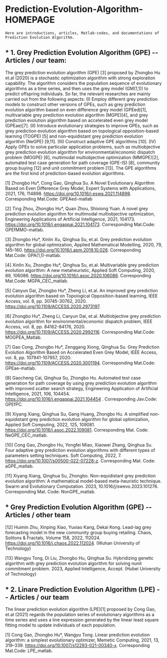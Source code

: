 # Prediction-Evolution-Algorithm-HOMEPAGE 

``Here are introductions, articles, Matlab-codes, and documentations of Prediction Evolution Algorithm.``

## * 1. Grey Prediction Evolution Algorithm (GPE) -- Articles / our team:

The grey prediction evolution algorithm (GPE) [3] proposed by Zhongbo Hu et.al (2020) is a stochastic optimization algorithm with strong exploration capability. The algorithm considers the population sequence of evolutionary algorithms as a time series, and then uses the grey model (GM(1,1)) to predict offspring individuals. So far, the relevant researches are mainly carried out from the following aspects: (I) Employ different grey prediction models to construct other versions of GPEs, such as grey prediction evolution algorithm based on even difference grey model (GPEed)[1], multivariable grey prediction evolution algorithm (MGPE)[4], and grey prediction evolution algorithm based on accelerated even grey model (GPEae)[7]. (II) Introduce evolutionary strategies to improve GPEs, such as grey prediction evolution algorithm based on topological opposition-based learning (TOGPE) [5] and non-equidistant grey prediction evolution algorithm (NeGPE) [9,11]. (III) Construct adaptive GPE algorithms [10]. (IV) Apply GPEs to solve particular application problems, such as multiobjective grey prediction evolution algorithm for environmental/economic dispatch problem (MOGPE) [6],  multimodal multiobjective optimization (MMGPE)[2], automated test case generation for path coverage (GPE-IS) [8], community group buying [12] and unit commitment problem [13]. The GPE algorithms are the first kind of prediction-based evolution algorithms.

[1]	Zhongbo Hu*, Cong Gao, Qinghua Su. A Novel Evolutionary Algorithm Based on Even Difference Grey Model, Expert Systems with Applications, 2021, 176, 114898.
https://doi.org/10.1016/j.eswa.2021.114898. Corresponding Mat.Code: GPEAed-matlab

[2] Ting Zhou, Zhongbo Hu*, Quan Zhou, Shixiong Yuan. A novel grey prediction evolution algorithm for multimodal multiobjective optimization, Engineering Applications of Artificial Intelligence, 2021, 104173. https://doi.org/10.1016/j.engappai.2021.104173. Corresponding Mat.Code: GPEfMMO-matlab.

[3] Zhongbo Hu*, Xinlin Xu, Qinghua Su, et.al. Grey prediction evolution algorithm for global optimization, Applied Mathematical Modelling, 2020, 79, 145–160. https://doi.org/10.1016/j.apm.2019.10.026. Corresponding Mat.Code: GPA(1,1)-matlab.

[4] Xinlin Xu, Zhongbo Hu*, Qinghua Su, et.al. Multivariable grey prediction evolution algorithm: A new metaheuristic, Applied Soft Computing, 2020, 89, 106086. https://doi.org/10.1016/j.asoc.2020.106086. Corresponding Mat.Code: MGPA_CEC_matlab.

[5] Canyun Dai, Zhongbo Hu*, Zheng Li, et.al. An improved grey prediction evolution algorithm based on Topological Opposition-based learning, IEEE Access, vol. 8, pp. 30745-30762, 2020. https://doi.org/10.1109/ACCESS.2020.2973197.

[6] Zhongbo Hu*, Zheng Li, Canyun Dai, et.al. Multiobjective grey prediction evolution algorithm for environmental/economic dispatch problem, IEEE Access, vol. 8, pp. 84162-84176, 2020. https://doi.org/10.1109/ACCESS.2020.2992116. Corresponding Mat.Code: MOGPEA_Matlab.

[7] Gao Cong, Zhongbo Hu*, Zenggang Xiong, Qinghua Su. Grey Prediction Evolution Algorithm Based on Accelerated Even Grey Model, IEEE Access, vol. 8, pp. 107941-107957, 2020.  https://doi.org/10.1109/ACCESS.2020.3001194. Corresponding Mat.Code: GPEae-matlab. 

[8] Gaocheng Cai, Qinghua Su, Zhongbo Hu. Automated test case generation for path coverage by using grey prediction evolution algorithm with improved scatter search strategy, Engineering Application of Artificial Intelligence, 2021, 106, 104454. https://doi.org/10.1016/j.engappai.2021.104454 . Corresponding Jav.Code: GPEfPC.

[9] Xiyang Xiang, Qinghua Su, Gang Huang, Zhongbo Hu. A simplified non-equidistant grey prediction evolution algorithm for global optimization, Applied Soft Computing, 2022, 125, 109081. https://doi.org/10.1016/j.asoc.2022.109081. Corresponding Mat. Code: NeGPE_CEC_matlab.

[10] Cong Gao, Zhongbo Hu, Yongfei Miao, Xiaowei Zhang, Qinghua Su. Four adaptive grey prediction evolution algorithms with different types of parameters setting techniques. Soft Computing, 2022, 7. https://doi.org/10.1007/s00500-022-07228-z. Corresponding Mat. Code: aGPE_matlab.

[11] Xiyang Xiang, Qinghua Su, Zhongbo. Non-equidistant grey prediction evolution algorithm: A mathematical model-based meta-heuristic technique. Swarm and Evolutionary Computation. 2023, 10.1016/j/swevo.2023.101276. Corresponding Mat. Code: NonGPE_matlab.

## * Grey Prediction Evolution Algorithm (GPE) -- Articles / other team 
[12] Huimin Zhu, Xinping Xiao, Yuxiao Kang, Dekai Kong. Lead-lag grey forecasting model in the new community group buying retailing. Chaos, Solitons & Fractals, Volume 158, 2022, 112024. https://doi.org/10.1016/j.chaos.2022.112024.  (Wuhan University of Technology)

[13] Wangyu Tong, Di Liu, Zhongbo Hu, Qinghua Su. Hybridizing genetic algorithm with grey prediction evolution algorithm for solving nunit commitment problem. 2023,  Applied Intelligence, Accept. (Hubei University of Technology)

## * 2. Linare Prediction Evolution Algorithm (LPE) -- Articles / our team

The linear prediction evolution algorithm (LPE)[1] proposed by Cong Gao, et.al (2021) regards the population series of evolutionary algorithms as a time series and uses a line expression generated by the linear least square fitting model to update individuals of each population. 

[1] Cong Gao, Zhongbo Hu*, Wangyu Tong. Linear prediction evolution algorithm: a simplest evolutionary optimizer, Memetic Computing, 2021, 13, 319–339.
https://doi.org/10.1007/s12293-021-00340-x. Corresponding Mat.Code: LPE_matlab.

